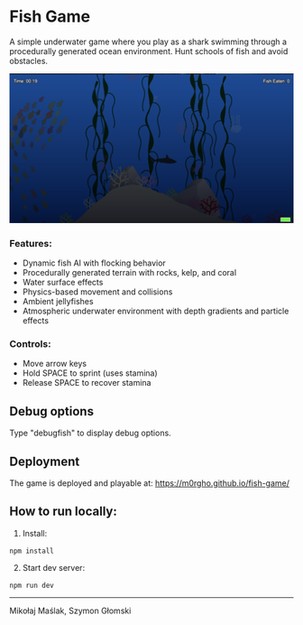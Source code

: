 # Fish Game
A simple underwater game where you play as a shark swimming through a procedurally generated ocean environment. Hunt schools of fish and avoid obstacles.

![screenshot](./images/screenshot.png)

### Features:
- Dynamic fish AI with flocking behavior
- Procedurally generated terrain with rocks, kelp, and coral
- Water surface effects
- Physics-based movement and collisions
- Ambient jellyfishes
- Atmospheric underwater environment with depth gradients and particle effects

### Controls:
- Move arrow keys
- Hold SPACE to sprint (uses stamina)
- Release SPACE to recover stamina

## Debug options
Type "debugfish" to display debug options.


## Deployment
The game is deployed and playable at: https://m0rgho.github.io/fish-game/


## How to run locally:
1. Install:
```
npm install
```
2. Start dev server:
```
npm run dev
```
---
Mikołaj Maślak, Szymon Głomski
